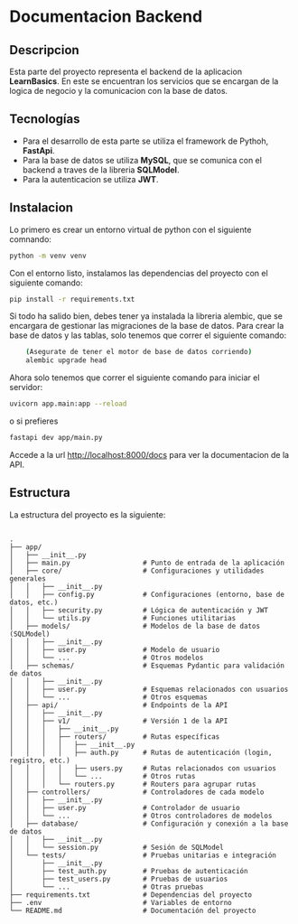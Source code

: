 # Documentacion Backend

## Descripcion
Esta parte del proyecto representa el backend de la aplicacion **LearnBasics**. En este se encuentran los servicios que se encargan de la logica de negocio y la comunicacion con la base de datos.

## Tecnologías
- Para el desarrollo de esta parte se utiliza el framework de Pythoh, **FastApi**.
- Para la base de datos se utiliza **MySQL**, que se comunica con el backend a traves de la libreria **SQLModel**.
- Para la autenticacion se utiliza **JWT**.

## Instalacion
Lo primero es crear un entorno virtual de python con el siguiente comnando:

``` bash
python -m venv venv
```

Con el entorno listo, instalamos las dependencias del proyecto con el siguiente comando:

``` bash
pip install -r requirements.txt
```

Si todo ha salido bien, debes tener ya instalada la libreria alembic, que se encargara de gestionar las migraciones de la base de datos. Para crear la base de datos y las tablas, solo tenemos que correr el siguiente comando:
``` bash
    (Asegurate de tener el motor de base de datos corriendo)
    alembic upgrade head
```

Ahora solo tenemos que correr el siguiente comando para iniciar el servidor:

``` bash
uvicorn app.main:app --reload
```
o si prefieres
``` bash
fastapi dev app/main.py
```
Accede a la url [http://localhost:8000/docs](http://localhost:8000/docs) para ver la documentacion de la API.



## Estructura
La estructura del proyecto es la siguiente:

``` textplain

.
├── app/
│   ├── __init__.py
│   ├── main.py                  # Punto de entrada de la aplicación
│   ├── core/                    # Configuraciones y utilidades generales
│   │   ├── __init__.py
│   │   ├── config.py            # Configuraciones (entorno, base de datos, etc.)
│   │   ├── security.py          # Lógica de autenticación y JWT
│   │   └── utils.py             # Funciones utilitarias
│   ├── models/                  # Modelos de la base de datos (SQLModel)
│   │   ├── __init__.py
│   │   ├── user.py              # Modelo de usuario
│   │   └── ...                  # Otros modelos
│   ├── schemas/                 # Esquemas Pydantic para validación de datos
│   │   ├── __init__.py
│   │   ├── user.py              # Esquemas relacionados con usuarios
│   │   └── ...                  # Otros esquemas
│   ├── api/                     # Endpoints de la API
│   │   ├── __init__.py
│   │   ├── v1/                  # Versión 1 de la API
│   │   │   ├── __init__.py
│   │   │   ├── routers/         # Rutas específicas
│   │   │   │   ├── __init__.py
│   │   │   │   ├── auth.py      # Rutas de autenticación (login, registro, etc.)
│   │   │   │   ├── users.py     # Rutas relacionados con usuarios
│   │   │   │   └── ...          # Otros rutas
│   │   │   └── routers.py       # Routers para agrupar rutas
│   ├── controllers/             # Controladores de cada modelo
│   │   ├── __init__.py
│   │   ├── user.py              # Controlador de usuario
│   │   └── ...                  # Otros controladores de modelos
│   ├── database/                # Configuración y conexión a la base de datos
│   │   ├── __init__.py
│   │   └── session.py           # Sesión de SQLModel
│   └── tests/                   # Pruebas unitarias e integración
│       ├── __init__.py
│       ├── test_auth.py         # Pruebas de autenticación
│       ├── test_users.py        # Pruebas de usuarios
│       └── ...                  # Otras pruebas
├── requirements.txt             # Dependencias del proyecto
├── .env                         # Variables de entorno
└── README.md                    # Documentación del proyecto
```